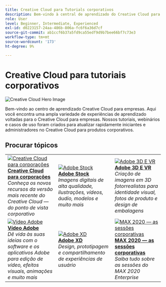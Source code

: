 ```yaml
---
title: Creative Cloud para Tutorials corporativos
description: Bem-vindo à central de aprendizado do Creative Cloud para corporações
role: User
level: Beginner, Intermediate, Experienced
exl-id: d0223157-24aa-486b-806a-fc6f6a36d7cf
source-git-commit: ab1ccf6b37a5fd9ca55edf9d9b7bee66bf7c73e3
workflow-type: tm+mt
source-wordcount: '173'
ht-degree: 9%

---
```


# Creative Cloud para tutoriais corporativos

![Creative Cloud Hero Image](assets/hero_cce.jpg)

Bem-vindo ao centro de aprendizado Creative Cloud para empresas. Aqui você encontra uma ampla variedade de experiências de aprendizado voltadas para o Creative Cloud para empresas. Nossos tutoriais, webinários e casos de uso foram criados para atualizar rapidamente iniciantes e administradores no Creative Cloud para produtos corporativos.

## Procurar tópicos

<table style="table-layout:fixed">
<tr>
  <td>
    <a href="cce/overview-cce.md">
      <img alt="Creative Cloud para corporações" src="assets/CCEbanner.png" />
    </a>
    <div>
   <a href="cce/overview-cce.md"><strong>Creative Cloud para corporações</strong></a>
    </div>
    <em>Conheça os novos recursos da versão mais recente do Creative Cloud — do ponto de vista corporativo</em>
    <br>
  </td>
  <td>
    <a href="stock/overview-stock.md">
      <img alt="Adobe Stock" src="assets/Stock.jpg" />
    </a>
    <div>
   <a href="stock/overview-stock.md"><strong>Adobe Stock</strong></a>
    </div>
    <em>Imagens digitais de alta qualidade, ilustrações, vídeos, áudio, modelos e muito mais</em>
    <br>
  </td>
  <td>
   <a href="3di/overview-3di.md">
      <img alt="Adobe 3D E VR" src="assets/Dimenio.jpg" />
    </a>
    <div>
   <a href="3di/overview-3di.md"><strong>Adobe 3D E VR</strong></a>
    </div>
    <em>Criação de imagens em 3D fotorrealistas para identidade visual, fotos de produto e design de embalagens</em>
    <br>
  </td>
</tr>
<tr>
  <td>
  <a href="dva/overview-dva.md">
      <img alt="Vídeo Adobe" src="assets/CCEbanner-DVA.png" />
    </a>
    <div>
   <a href="dva/overview-dva.md"><strong>Vídeo Adobe</strong></a>
    </div>
    <em>Dê vida às suas ideias com o software e os aplicativos Adobe para edição de vídeo, efeitos visuais, animações e muito mais</em>
    <br>
  </td>
  <td>
    <a href="xd/overview-xd.md">
      <img alt="Adobe XD" src="assets/XD.jpg" />
    </a>
    <div>
   <a href="xd/overview-xd.md"><strong>Adobe XD</strong></a>
    </div>
    <em>Design, prototipagem e compartilhamento de experiências de usuário</em>
    <br>
  </td>
  <td>
    <a href="max2020/overview-max.md">
      <img alt="MAX 2020 — as sessões corporativas" src="assets/MAX.jpg" />
    </a>
    <div>
   <a href="max2020/overview-max.md"><strong>MAX 2020 — as sessões corporativas</strong></a>
    </div>
    <em>Saiba tudo sobre as sessões do MAX 2020 Enterprise</em>
    <br>
  </td>
</tr>
</table>
